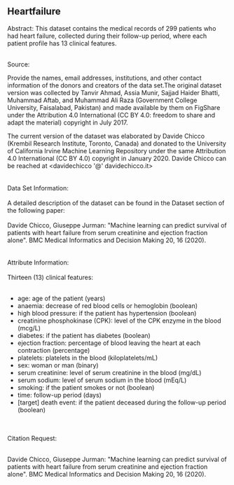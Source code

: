 ## Heartfailure <br>
Abstract: This dataset contains the medical records of 299 patients who had heart failure, collected during their follow-up period, where each patient profile has 13 clinical features.<br>

 <br>
Source:<br>

Provide the names, email addresses, institutions, and other contact information of the donors and creators of the data set.The original dataset version was collected by Tanvir Ahmad, Assia Munir, Sajjad Haider Bhatti, Muhammad Aftab, and Muhammad Ali Raza (Government College University, Faisalabad, Pakistan) and made available by them on FigShare under the Attribution 4.0 International (CC BY 4.0: freedom to share and adapt the material) copyright in July 2017.<br>

The current version of the dataset was elaborated by Davide Chicco (Krembil Research Institute, Toronto, Canada) and donated to the University of California Irvine Machine Learning Repository under the same Attribution 4.0 International (CC BY 4.0) copyright in January 2020. Davide Chicco can be reached at <davidechicco '@' davidechicco.it><br>
<br>
<br>
Data Set Information:<br>
<br>
A detailed description of the dataset can be found in the Dataset section of the following paper:<br>
<br>
Davide Chicco, Giuseppe Jurman: "Machine learning can predict survival of patients with heart failure from serum creatinine and ejection fraction alone". BMC Medical Informatics and Decision Making 20, 16 (2020).<br>
<br>
<br>
Attribute Information:<br>
<br>
Thirteen (13) clinical features:<br>
<br>
- age: age of the patient (years)<br>
- anaemia: decrease of red blood cells or hemoglobin (boolean)<br>
- high blood pressure: if the patient has hypertension (boolean)<br>
- creatinine phosphokinase (CPK): level of the CPK enzyme in the blood (mcg/L)<br>
- diabetes: if the patient has diabetes (boolean)<br>
- ejection fraction: percentage of blood leaving the heart at each contraction (percentage)<br>
- platelets: platelets in the blood (kiloplatelets/mL)<br>
- sex: woman or man (binary)<br>
- serum creatinine: level of serum creatinine in the blood (mg/dL)<br>
- serum sodium: level of serum sodium in the blood (mEq/L)<br>
- smoking: if the patient smokes or not (boolean)<br>
- time: follow-up period (days)<br>
- [target] death event: if the patient deceased during the follow-up period (boolean)<br>
<br><br>

Citation Request:<br><br>

Davide Chicco, Giuseppe Jurman: "Machine learning can predict survival of patients with heart failure from serum creatinine and ejection fraction alone". BMC Medical Informatics and Decision Making 20, 16 (2020).
